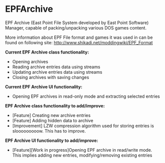 # EPFArchive
EPF Archive (East Point File System developed by East Point Software) Manager, capable of packing/unpacking various DOS games content.

More information about EPF File format and games it was used in can be found on following site:
http://www.shikadi.net/moddingwiki/EPF_Format

**Current EPF Archive class functionality:**
- Opening archives
- Reading archive entries data using streams
- Updating archive entries data using streams
- Closing archives with saving changes

**Current EPF Archive UI functionality:**
- Opening EPF archives in read-only mode and extracting selected entries

**EPF Archive class functionality to add/improve:**
- [Feature] Creating new archive entries
- [Feature] Adding hidden data to archive
- [Improvement] LZW compression algorithm used for storing entries is slooooooooow. This has to improve.

**EPF Archive UI functionality to add/improve:**
- [Feature][Work in progress]Opening EPF archive in read/write mode. This implies adding new entries, modifying/removing existing entries 

